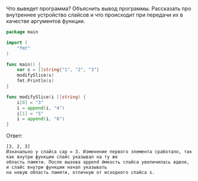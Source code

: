 Что выведет программа? Объяснить вывод программы. Рассказать про внутреннее устройство слайсов и что происходит при передачи их в качестве аргументов функции.

```go
package main

import (
	"fmt"
)

func main() {
	var s = []string{"1", "2", "3"}
	modifySlice(s)
	fmt.Println(s)
}

func modifySlice(i []string) {
	i[0] = "3"
	i = append(i, "4")
	i[1] = "5"
	i = append(i, "6")
}
```

Ответ:
```
[3, 2, 3]  
Изначально у слайса cap = 3. Изменение первого элемента сработало, так как внутри функции слайс указывал на ту же
область памяти. После вызова append ёмкость слайса увеличилась вдвое, и слайс внутри функции начал указывать
на новую область памяти, отличную от исходного слайса s.  
```
